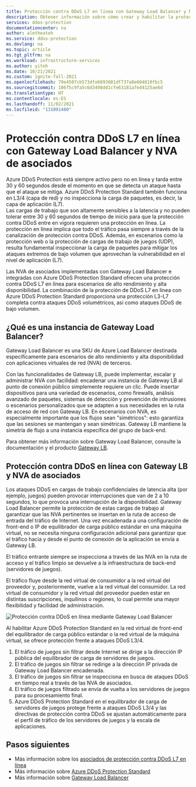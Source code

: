 ```yaml
---
title: Protección contra DDoS L7 en línea con Gateway Load Balancer y NVA de asociados
description: Obtener información sobre cómo crear y habilitar la protección contra DDoS L7 en línea con Gateway Load Balancer y NVA de asociados
services: ddos-protection
documentationcenter: na
author: aletheatoh
ms.service: ddos-protection
ms.devlang: na
ms.topic: article
ms.tgt_pltfrm: na
ms.workload: infrastructure-services
ms.author: yitoh
ms.date: 10/21/2021
ms.custom: ignite-fall-2021
ms.openlocfilehash: 79e4507cb573dfe6893081df737a0e604810fbc5
ms.sourcegitcommit: 106f5c9fa5c6d3498dd1cfe63181a7ed4125ae6d
ms.translationtype: HT
ms.contentlocale: es-ES
ms.lasthandoff: 11/02/2021
ms.locfileid: "131091480"
---
```

# <a name="inline-l7-ddos-protection-with-gateway-load-balancer-and-partner-nvas"></a>Protección contra DDoS L7 en línea con Gateway Load Balancer y NVA de asociados

Azure DDoS Protection está siempre activo pero no en línea y tarda entre 30 y 60 segundos desde el momento en que se detecta un ataque hasta que el ataque se mitiga. Azure DDoS Protection Standard también funciona en L3/4 (capa de red) y no inspecciona la carga de paquetes, es decir, la capa de aplicación (L7).  
Las cargas de trabajo que son altamente sensibles a la latencia y no pueden tolerar entre 30 y 60 segundos de tiempo de inicio para que la protección contra DDoS entre en vigora requieren una protección en línea. La protección en línea implica que todo el tráfico pasa siempre a través de la canalización de protección contra DDoS. Además, en escenarios como la protección web o la protección de cargas de trabajo de juegos (UDP), resulta fundamental inspeccionar la carga de paquetes para mitigar los ataques extremos de bajo volumen que aprovechan la vulnerabilidad en el nivel de aplicación (L7). 

Las NVA de asociados implementadas con Gateway Load Balancer e integradas con Azure DDoS Protection Standard ofrecen una protección contra DDoS L7 en línea para escenarios de alto rendimiento y alta disponibilidad. La combinación de la protección de DDoS L7 en línea con Azure DDoS Protection Standard proporciona una protección L3-L7 completa contra ataques DDoS volumétricos, así como ataques DDoS de bajo volumen. 

## <a name="what-is-a-gateway-load-balancer"></a>¿Qué es una instancia de Gateway Load Balancer?
Gateway Load Balancer es una SKU de Azure Load Balancer destinada específicamente para escenarios de alto rendimiento y alta disponibilidad con aplicaciones virtuales de red (NVA) de terceros.

Con las funcionalidades de Gateway LB, puede implementar, escalar y administrar NVA con facilidad: encadenar una instancia de Gateway LB al punto de conexión público simplemente requiere un clic.  Puede insertar dispositivos para una variedad de escenarios, como firewalls, análisis avanzado de paquetes, sistemas de detección y prevención de intrusiones o escenarios personalizados que se adapten a sus necesidades en la ruta de acceso de red con Gateway LB. En escenarios con NVA, es especialmente importante que los flujos sean "simétricos": esto garantiza que las sesiones se mantengan y sean simétricas. Gateway LB mantiene la simetría de flujo a una instancia específica del grupo de back-end.

Para obtener más información sobre Gateway Load Balancer, consulte la documentación y el producto [Gateway LB](https://aka.ms/gatewaylb). 

## <a name="inline-ddos-protection-with-gateway-lb-and-partner-nvas"></a>Protección contra DDoS en línea con Gateway LB y NVA de asociados

Los ataques DDoS en cargas de trabajo confidenciales de latencia alta (por ejemplo, juegos) pueden provocar interrupciones que van de 2 a 10 segundos, lo que provoca una interrupción de la disponibilidad. Gateway Load Balancer permite la protección de estas cargas de trabajo al garantizar que las NVA pertinentes se insertan en la ruta de acceso de entrada del tráfico de Internet. Una vez encadenada a una configuración de front-end o IP de equilibrador de carga público estándar en una máquina virtual, no se necesita ninguna configuración adicional para garantizar que el tráfico hacia y desde el punto de conexión de la aplicación se envía a Gateway LB. 

El tráfico entrante siempre se inspecciona a través de las NVA en la ruta de acceso y el tráfico limpio se devuelve a la infraestructura de back-end (servidores de juegos). 

El tráfico fluye desde la red virtual de consumidor a la red virtual del proveedor y, posteriormente, vuelve a la red virtual del consumidor. La red virtual de consumidor y la red virtual del proveedor pueden estar en distintas suscripciones, inquilinos o regiones, lo cual permite una mayor flexibilidad y facilidad de administración.

![Protección contra DDoS en línea mediante Gateway Load Balancer](./media/ddos-glb.png)
 
Al habilitar Azure DDoS Protection Standard en la red virtual de front-end del equilibrador de carga público estándar o la red virtual de la máquina virtual, se ofrece protección frente a ataques DDoS L3/4. 
1.  El tráfico de juegos sin filtrar desde Internet se dirige a la dirección IP pública del equilibrador de carga de servidores de juegos. 
2.  El tráfico de juegos sin filtrar se redirige a la dirección IP privada de Gateway Load Balancer encadenada. 
3.  El tráfico de juegos sin filtrar se inspecciona en busca de ataques DDoS en tiempo real a través de las NVA de asociados. 
4.  El tráfico de juegos filtrado se envía de vuelta a los servidores de juegos para su procesamiento final.
5.  Azure DDoS Protection Standard en el equilibrador de carga de servidores de juegos protege frente a ataques DDoS L3/4 y las directivas de protección contra DDoS se ajustan automáticamente para el perfil de tráfico de los servidores de juegos y la escala de aplicaciones. 

## <a name="next-steps"></a>Pasos siguientes
- Más información sobre los [asociados de protección contra DDoS L7 en línea](https://aka.ms/inlineddospartners)
- Más información sobre [Azure DDoS Protection Standard](https://aka.ms/ddosprotectiondocs)
- Más información sobre [Gateway Load Balancer](https://aka.ms/gatewaylb)

